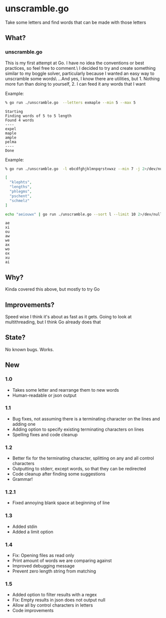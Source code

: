 # unscramble.go

Take some letters and find words that can be made with those letters

## What?
### unscramble.go
This is my first attempt at Go.  I have no idea the conventions or best practices, so feel free to comment.\ 
I decided to try and create something similar to my boggle solver, particularly because I wanted an easy way to unscramble some words\ 
...And yes, I know there are utilities, but 1.  Nothing more fun than doing to yourself, 2. I can feed it any words that I want

Example:
```bash
% go run ./unscramble.go  --letters exmaple --min 5 --max 5
```
``` ignorelang
Starting
Finding words of 5 to 5 length
Found 4 words
----
expel
maple
ample
pelma
----
Done
```

Example:
```bash
% go run ./unscramble.go  -l ebcdfghjklmnpqrstvwxz --min 7 -j 2>/dev/null | jq .
```
``` json
[
  "klephts",
  "lengths",
  "phlegms",
  "pschent",
  "schmelz"
]
```
```bash
echo "aeiouwx" | go run ./unscramble.go --sort l --limit 10 2>/dev/null
```
``` ignorelang
ae
xi
ou
aw
we
ax
wo
ox
xu
ai
```

## Why?
Kinda covered this above, but mostly to try Go

## Improvements?
Speed wise I think it's about as fast as it gets.  Going to look at multithreading, but I think Go already does that

## State?
No known bugs.  Works.  

## New
### 1.0
- Takes some letter and rearrange them to new words
- Human-readable or json output
### 1.1
- Bug fixes, not assuming there is a terminating character on the lines and adding one
- Adding option to specify existing terminating characters on lines
- Spelling fixes and code cleanup
### 1.2
- Better fix for the terminating character, splitting on any and all control characters
- Outputting to stderr, except words, so that they can be redirected
- Code cleanup after finding some suggestions
- Grammar!
### 1.2.1
- Fixed annoying blank space at beginning of line
### 1.3
- Added stdin
- Added a limit option
### 1.4
- Fix: Opening files as read only
- Print amount of words we are comparing against
- Improved debugging message
- Prevent zero length string from matching
### 1.5
- Added option to filter results with a regex
- Fix: Empty results in json does not output null
- Allow all by control characters in letters
- Code improvements
